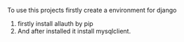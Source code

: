 To use this projects firstly create a environment for django
1. firstly install allauth by pip
2. And after installed it install mysqlclient.

